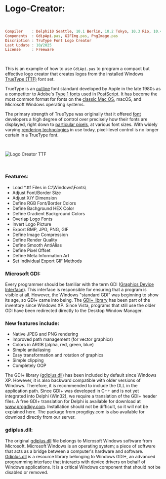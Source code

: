 # Logo-Creator:

</br>

```ruby
Compiler    : Delphi10 Seattle, 10.1 Berlin, 10.2 Tokyo, 10.3 Rio, 10.4 Sydney, 11 Alexandria, 12 Athens
Components  : GdipApi.pas, GIFImg.pas, PngImage.pas
Discription : TruType Font Logo Creator
Last Update : 10/2025
License     : Freeware
```

</br>


This is an example of how to use ```GdiApi.pas``` to program a compact but effective logo creator that creates logos from the installed Windows [TrueType (TTF)](https://en.wikipedia.org/wiki/TrueType) font set.

TrueType is an [outline](https://en.wikipedia.org/wiki/Computer_font#Outline_fonts) font standard developed by Apple in the late 1980s as a competitor to Adobe's [Type 1 fonts](https://en.wikipedia.org/wiki/PostScript_fonts#Type_1) used in [PostScript](https://en.wikipedia.org/wiki/PostScript). It has become the most common format for fonts on the [classic Mac OS](https://en.wikipedia.org/wiki/Classic_Mac_OS), macOS, and Microsoft Windows operating systems.

The primary strength of TrueType was originally that it offered [font](https://en.wikipedia.org/wiki/Font) developers a high degree of control over precisely how their fonts are displayed, right down to [particular pixels](https://en.wikipedia.org/wiki/Pixel), at various font sizes. With widely varying [rendering technologies](https://en.wikipedia.org/wiki/Rendering_(computer_graphics)) in use today, pixel-level control is no longer certain in a TrueType font.

</br>

![Logo Creator TTF](https://github.com/user-attachments/assets/0876d950-015c-4c4e-a32b-20f298df906c)

</br>

### Features:
* Load *.ttf Files in C:\Windows\Fonts\
* Adjust Font/Border Size
* Adjust X/Y Dimension
* Define RGB Font/Border Colors
* Define Bachground HEX Color
* Define Gradient Background Colors
* Overlap Logo Fonts
* Invert Logo Picture
* Export BMP, JPG, PNG, GIF
* Define Image Compression
* Define Render Quality
* Define Smooth AntiAlias
* Define Pixel Offset
* Define Meta Information Art
* Set Individual Export GIF Methods

### Microsoft GDI:
Every programmer should be familiar with the term GDI ([Graphics Device Interface](https://en.wikipedia.org/wiki/Graphics_Device_Interface)). This interface is responsible for ensuring that a program is visible at all. However, the Windows "standard GDI" was beginning to show its age, so GDI+ came into being. The [GDI+ library](https://learn.microsoft.com/en-us/windows/win32/gdiplus/-gdiplus-gdi-start) has been part of the inventory since Windows XP. Since Vista, programs that still use the older GDI have been redirected directly to the Desktop Window Manager.

### New features include:
* Native JPEG and PNG rendering
* Improved path management (for vector graphics)
* Colors in ARGB (alpha, red, green, blue)
* Simple antialiasing
* Easy transformation and rotation of graphics
* Simple clipping
* Completely OOP

The GDI+ library ([gdiplus.dll](https://www.dll-files.com/gdiplus.dll.html)) has been included by default since Windows XP. However, it is also backward compatible with older versions of Windows. Therefore, it is recommended to include the DLL in the application path.
Since GDI+ was developed in C++ and is not yet integrated into Delphi (Win32), we require a translation of the GDI+ header files. A free GDI+ translation for Delphi is available for download at www.progdigy.com. Installation should not be difficult, so it will not be explained here. The package from progdigy.com is also available for download directly from our server.

### gdiplus.dll:
The original [gdiplus.dll](https://www.dll-files.com/gdiplus.dll.html) file belongs to Microsoft Windows software from Microsoft.
Microsoft Windows is an operating system; a piece of software that acts as a bridge between a computer's hardware and software. [Gdiplus.dll](https://www.dll-files.com/gdiplus.dll.html) is a resource library belonging to Windows GDI+, an advanced programming interface that interacts with device drivers on behalf of Windows applications. It is a critical Windows component that should not be disabled or removed.
